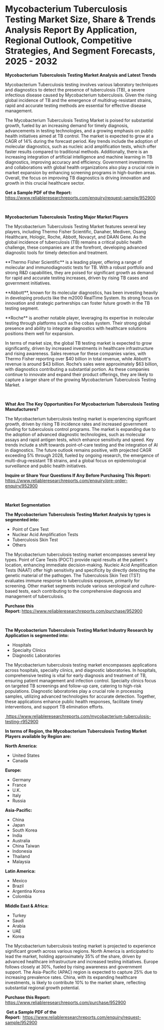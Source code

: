 <p><h1>Mycobacterium Tuberculosis Testing Market Size, Share & Trends Analysis Report By Application, Regional Outlook, Competitive Strategies, And Segment Forecasts, 2025 - 2032</h1></p><p><strong>Mycobacterium Tuberculosis Testing Market Analysis and Latest Trends</strong></p>
<p><p>Mycobacterium Tuberculosis testing involves various laboratory techniques and diagnostics to detect the presence of tuberculosis (TB), a severe infectious disease caused by Mycobacterium tuberculosis. Given the rising global incidence of TB and the emergence of multidrug-resistant strains, rapid and accurate testing methods are essential for effective disease management.</p><p>The Mycobacterium Tuberculosis Testing Market is poised for substantial growth, fueled by an increasing demand for timely diagnosis, advancements in testing technologies, and a growing emphasis on public health initiatives aimed at TB control. The market is expected to grow at a CAGR of 14% during the forecast period. Key trends include the adoption of molecular diagnostics, such as nucleic acid amplification tests, which offer faster results compared to traditional methods. Additionally, there is an increasing integration of artificial intelligence and machine learning in TB diagnostics, improving accuracy and efficiency. Government investments and collaborations with global health organizations also play a crucial role in market expansion by enhancing screening programs in high-burden areas. Overall, the focus on improving TB diagnostics is driving innovation and growth in this crucial healthcare sector.</p></p>
<p><strong>Get a Sample PDF of the Report:&nbsp;</strong> <a href="https://www.reliableresearchreports.com/enquiry/request-sample/952900?utm_campaign=2927&utm_medium=2&utm_source=Github&utm_content=ia&utm_term=18042025&utm_id=mycobacterium-tuberculosis-testing">https://www.reliableresearchreports.com/enquiry/request-sample/952900</a></p>
<p>&nbsp;</p>
<p><strong>Mycobacterium Tuberculosis Testing Major Market Players</strong></p>
<p><p>The Mycobacterium Tuberculosis Testing Market features several key players, including Thermo Fisher Scientific, Danaher, Mediven, Osang Healthcare, Hologic, Roche, Abbott, Novacyt, and DAAN Gene. As the global incidence of tuberculosis (TB) remains a critical public health challenge, these companies are at the forefront, developing advanced diagnostic tools for timely detection and treatment.</p><p>**Thermo Fisher Scientific** is a leading player, offering a range of molecular and immunodiagnostic tests for TB. With a robust portfolio and strong R&D capabilities, they are poised for significant growth as demand for rapid and accurate testing increases, driven by rising TB cases and government initiatives.</p><p>**Abbott**, known for its molecular diagnostics, has been investing heavily in developing products like the m2000 RealTime System. Its strong focus on innovation and strategic partnerships can foster future growth in the TB testing segment.</p><p>**Roche** is another notable player, leveraging its expertise in molecular testing through platforms such as the cobas system. Their strong global presence and ability to integrate diagnostics with healthcare solutions positions them well for expansion.</p><p>In terms of market size, the global TB testing market is expected to grow significantly, driven by increased investments in healthcare infrastructure and rising awareness. Sales revenue for these companies varies, with Thermo Fisher reporting over $40 billion in total revenue, while Abbott's revenue is around $43 billion. Roche’s sales were approximately $63 billion, with diagnostics contributing a substantial portion. As these companies continue to innovate and expand their product offerings, they are likely to capture a larger share of the growing Mycobacterium Tuberculosis Testing Market.</p></p>
<p>&nbsp;</p>
<p><strong>What Are The Key Opportunities For Mycobacterium Tuberculosis Testing Manufacturers?</strong></p>
<p><p>The Mycobacterium tuberculosis testing market is experiencing significant growth, driven by rising TB incidence rates and increased government funding for tuberculosis control programs. The market is expanding due to the adoption of advanced diagnostic technologies, such as molecular assays and rapid antigen tests, which enhance sensitivity and speed. Key trends include a shift towards point-of-care testing and the integration of AI in diagnostics. The future outlook remains positive, with projected CAGR exceeding 5% through 2028, fueled by ongoing research, the emergence of multi-drug-resistant TB strains, and a global focus on epidemiological surveillance and public health initiatives.</p></p>
<p><strong>Inquire or Share Your Questions If Any Before Purchasing This Report:</strong> <a href="https://www.reliableresearchreports.com/enquiry/pre-order-enquiry/952900?utm_campaign=2927&utm_medium=2&utm_source=Github&utm_content=ia&utm_term=18042025&utm_id=mycobacterium-tuberculosis-testing">https://www.reliableresearchreports.com/enquiry/pre-order-enquiry/952900</a></p>
<p>&nbsp;</p>
<p><strong>Market Segmentation</strong></p>
<p><strong>The Mycobacterium Tuberculosis Testing Market Analysis by types is segmented into:</strong></p>
<p><ul><li>Point of Care Test</li><li>Nuclear Acid Amplification Tests</li><li>Tuberculosis Skin Test</li><li>Others</li></ul></p>
<p><p>The Mycobacterium tuberculosis testing market encompasses several key types. Point of Care Tests (POCT) provide rapid results at the patient's location, enhancing immediate decision-making. Nucleic Acid Amplification Tests (NAAT) offer high sensitivity and specificity by directly detecting the genetic material of the pathogen. The Tuberculosis Skin Test (TST) evaluates immune response to tuberculosis exposure, primarily for screening. Other market segments include various serological and culture-based tests, each contributing to the comprehensive diagnosis and management of tuberculosis.</p></p>
<p><strong>Purchase this Report:&nbsp;</strong><a href="https://www.reliableresearchreports.com/purchase/952900?utm_campaign=2927&utm_medium=2&utm_source=Github&utm_content=ia&utm_term=18042025&utm_id=mycobacterium-tuberculosis-testing">https://www.reliableresearchreports.com/purchase/952900</a></p>
<p>&nbsp;</p>
<p><strong>The Mycobacterium Tuberculosis Testing Market Industry Research by Application is segmented into:</strong></p>
<p><ul><li>Hospitals</li><li>Specialty Clinics</li><li>Diagnostic Laboratories</li></ul></p>
<p><p>The Mycobacterium tuberculosis testing market encompasses applications across hospitals, specialty clinics, and diagnostic laboratories. In hospitals, comprehensive testing is vital for early diagnosis and treatment of TB, ensuring patient management and infection control. Specialty clinics focus on targeted TB screenings and follow-up care, catering to high-risk populations. Diagnostic laboratories play a crucial role in processing samples, utilizing advanced technologies for accurate detection. Together, these applications enhance public health responses, facilitate timely interventions, and support TB elimination efforts.</p></p>
<p><a href="https://www.reliableresearchreports.com/mycobacterium-tuberculosis-testing-r952900?utm_campaign=2927&utm_medium=2&utm_source=Github&utm_content=ia&utm_term=18042025&utm_id=mycobacterium-tuberculosis-testing">&nbsp;https://www.reliableresearchreports.com/mycobacterium-tuberculosis-testing-r952900</a></p>
<p><strong>In terms of Region, the Mycobacterium Tuberculosis Testing Market Players available by Region are:</strong></p>
<p>
    <p> <strong> North America: </strong>
        <ul>
            <li>United States</li>
            <li>Canada</li>
        </ul>
        </p> 
    <p> <strong> Europe: </strong>
        <ul>
            <li>Germany</li>
            <li>France</li>
            <li>U.K.</li>
            <li>Italy</li>
            <li>Russia</li>
        </ul>
        </p> 
    <p> <strong> Asia-Pacific: </strong>
        <ul>
            <li>China</li>
            <li>Japan</li>
            <li>South Korea</li>
            <li>India</li>
            <li>Australia</li>
            <li>China Taiwan</li>
            <li>Indonesia</li>
            <li>Thailand</li>
            <li>Malaysia</li>
        </ul>
        </p> 
    <p> <strong> Latin America: </strong>
        <ul>
            <li>Mexico</li>
            <li>Brazil</li>
            <li>Argentina Korea</li>
            <li>Colombia</li>
        </ul>
        </p> 
    <p> <strong> Middle East & Africa: </strong>
        <ul>
            <li>Turkey</li>
            <li>Saudi</li>
            <li>Arabia</li>
            <li>UAE</li>
            <li>Korea</li>
        </ul>
    </p>
    </p>
<p><p>The Mycobacterium tuberculosis testing market is projected to experience significant growth across various regions. North America is anticipated to lead the market, holding approximately 35% of the share, driven by advanced healthcare infrastructure and increased testing initiatives. Europe follows closely at 30%, fueled by rising awareness and government support. The Asia-Pacific (APAC) region is expected to capture 25% due to increasing prevalence rates. China, with its expanding healthcare investments, is likely to contribute 10% to the market share, reflecting substantial regional growth potential.</p></p>
<p><strong>Purchase this Report: </strong><a href="https://www.reliableresearchreports.com/purchase/952900?utm_campaign=2927&utm_medium=2&utm_source=Github&utm_content=ia&utm_term=18042025&utm_id=mycobacterium-tuberculosis-testing">https://www.reliableresearchreports.com/purchase/952900</a></p>
<p>&nbsp;<strong>Get a Sample PDF of the Report:&nbsp;&nbsp;</strong><a href="https://www.reliableresearchreports.com/enquiry/request-sample/952900?utm_campaign=2927&utm_medium=2&utm_source=Github&utm_content=ia&utm_term=18042025&utm_id=mycobacterium-tuberculosis-testing">https://www.reliableresearchreports.com/enquiry/request-sample/952900</a></p>
<p><strong></strong></p>
<p><p></p><p></p><p></p></p>